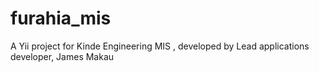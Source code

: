 furahia_mis
===========

A Yii project for Kinde Engineering MIS , developed by Lead applications developer, James Makau
